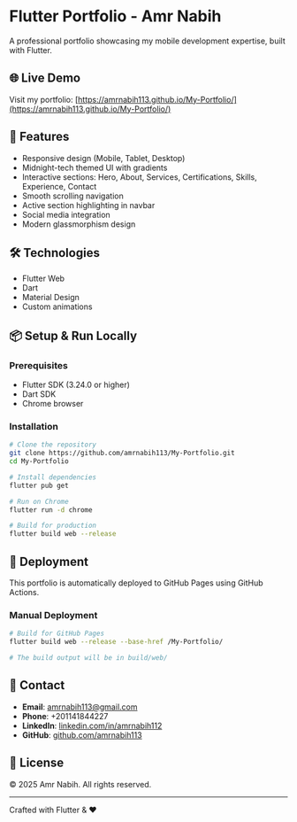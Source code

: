# Flutter Portfolio - Amr Nabih

A professional portfolio showcasing my mobile development expertise, built with Flutter.

## 🌐 Live Demo

Visit my portfolio: [https://amrnabih113.github.io/My-Portfolio/](https://amrnabih113.github.io/My-Portfolio/)

## 🚀 Features

- Responsive design (Mobile, Tablet, Desktop)
- Midnight-tech themed UI with gradients
- Interactive sections: Hero, About, Services, Certifications, Skills, Experience, Contact
- Smooth scrolling navigation
- Active section highlighting in navbar
- Social media integration
- Modern glassmorphism design

## 🛠️ Technologies

- Flutter Web
- Dart
- Material Design
- Custom animations

## 📦 Setup & Run Locally

### Prerequisites

- Flutter SDK (3.24.0 or higher)
- Dart SDK
- Chrome browser

### Installation

```bash
# Clone the repository
git clone https://github.com/amrnabih113/My-Portfolio.git
cd My-Portfolio

# Install dependencies
flutter pub get

# Run on Chrome
flutter run -d chrome

# Build for production
flutter build web --release
```

## 📄 Deployment

This portfolio is automatically deployed to GitHub Pages using GitHub Actions.

### Manual Deployment

```bash
# Build for GitHub Pages
flutter build web --release --base-href /My-Portfolio/

# The build output will be in build/web/
```

## 📧 Contact

- **Email**: amrnabih113@gmail.com
- **Phone**: +201141844227
- **LinkedIn**: [linkedin.com/in/amrnabih112](https://linkedin.com/in/amrnabih112)
- **GitHub**: [github.com/amrnabih113](https://github.com/amrnabih113)

## 📝 License

© 2025 Amr Nabih. All rights reserved.

---

Crafted with Flutter & ❤️
